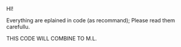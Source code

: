 HI!

Everything are eplained in code (as recommand);
Please read them carefullu.

THIS CODE WILL COMBINE TO M.L.


